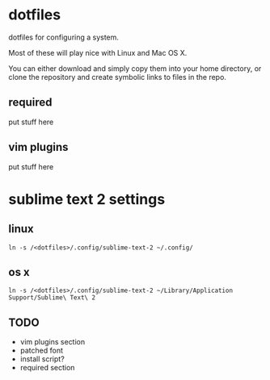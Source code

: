 # dotfiles

dotfiles for configuring a system.

Most of these will play nice with Linux and Mac OS X.

You can either download and simply copy them into your home directory, or clone the repository and create symbolic links to files in the repo.

## required

put stuff here

## vim plugins

put stuff here

# sublime text 2 settings

## linux

    ln -s /<dotfiles>/.config/sublime-text-2 ~/.config/

## os x

    ln -s /<dotfiles>/.config/sublime-text-2 ~/Library/Application Support/Sublime\ Text\ 2

## TODO
* vim plugins section
* patched font
* install script?
* required section
